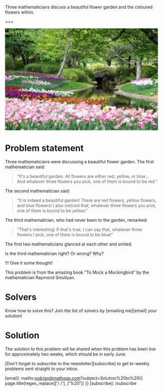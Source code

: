 Three mathematicians discuss a beautiful flower garden and the coloured flowers within.

===


![](thumbnail.png "Photo by Norikio Yamamoto on Unsplash.")


# Problem statement

Three mathematicians were discussing a beautiful flower garden.
The first mathematician said:

 > “It's a beautiful garden.
 > All flowers are either red, yellow, or blue...
 > And whatever three flowers you pick, one of them is bound to be red.”

The second mathematician said:

 > “It is indeed a beautiful garden!
 > There are red flowers, yellow flowers, and blue flowers!
 > I also noticed that, whatever three flowers you pick, one of them is bound to be yellow.”

The third mathematician, who had never been to the garden, remarked:

 > “That's interesting!
 > If that's true, I can say that, whatever three flowers I pick, one of them is bound to be blue!”

The first two mathematicians glanced at each other and smiled.

Is the third mathematician right? Or wrong? Why?

!!! Give it some thought!

This problem is from the amazing book “To Mock a Mockingbird” by the mathematician Raymond Smullyan.


# Solvers

<!--
Congratulations to the ones that solved this problem correctly and, in particular, to the ones
who sent me their correct solutions:

 - David H., Taiwan;
-->

Know how to solve this?
Join the list of solvers by [emailing me][email] your solution!


# Solution

The solution to this problem will be shared when this problem has been live for approximately two weeks,
which should be in early June.

<!--
The third mathematician is right.

The first sentence of each mathematician establishes that all flowers in the garden are one of three colours (red, yellow, blue) and that all colours are represented; that is, there is _at least_ one red flower, _at least_ one yellow flower, and _at least_ one blue flower.

Then, the first mathematician says that whatever three flowers you pick, one is bound to be red.
This means that the garden cannot contain three or more flowers that are not red.
After all, if there were, say, two yellow flowers and one blue flower,
you could pick those three and there wouldn't be a red flower in there.

At the same time, we know there has to be at least one yellow flower and one blue flower,
so we conclude the garden has an unknown number of red flowers, one yellow flower, and one blue flower.

Then, the second mathematician speaks!
From their remark, we could make a similar independent conclusion:
the garden has an unknown number of yellow flowers, one red flower, and one blue flower.

Thus, if we combine the two conclusions,
we get that the garden has three flowers only:

 - one red flower;
 - one yellow flower; and
 - one blue flower.

Therefore, the third mathematician is also right:
whatever three flowers you pick, one is bound to be blue.
-->


[Don't forget to subscribe to the newsletter][subscribe] to get bi-weekly
problems sent straight to your inbox.

[email]: mailto:rodrigo@mathspp.com?subject=Solution%20to%20{{ page.title|regex_replace(['/ /'], ['%20']) }}
[subscribe]: /subscribe
